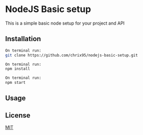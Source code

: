 # NodeJS Basic setup

This is a simple basic node setup for your project and API

## Installation

```bash
On terminal run:
git clone https://github.com/chrix95/nodejs-basic-setup.git
```
```bash
On terminal run:
npm install
```
```bash
On terminal run:
npm start
```

## Usage


## License

[MIT](https://choosealicense.com/licenses/mit/)
